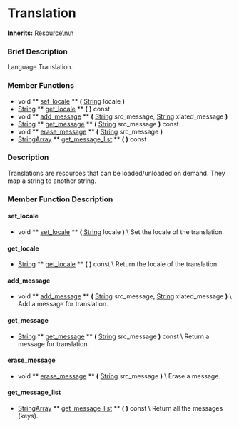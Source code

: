 #  Translation  
**Inherits:** [Resource](class_resource)\\n\\n
###  Brief Description  
Language Translation.

###  Member Functions 
  * void  ** [set_locale](#set_locale) **  **(** [String](class_string) locale  **)**
  * [String](class_string)  ** [get_locale](#get_locale) **  **(** **)** const
  * void  ** [add_message](#add_message) **  **(** [String](class_string) src_message, [String](class_string) xlated_message  **)**
  * [String](class_string)  ** [get_message](#get_message) **  **(** [String](class_string) src_message  **)** const
  * void  ** [erase_message](#erase_message) **  **(** [String](class_string) src_message  **)**
  * [StringArray](class_stringarray)  ** [get_message_list](#get_message_list) **  **(** **)** const

###  Description  
Translations are resources that can be loaded/unloaded on demand. They map a string to another string.

###  Member Function Description  
#### <a name="set_locale">set_locale</a>
  * void  ** [set_locale](#set_locale) **  **(** [String](class_string) locale  **)**
\\
Set the locale of the translation.
#### <a name="get_locale">get_locale</a>
  * [String](class_string)  ** [get_locale](#get_locale) **  **(** **)** const
\\
Return the locale of the translation.
#### <a name="add_message">add_message</a>
  * void  ** [add_message](#add_message) **  **(** [String](class_string) src_message, [String](class_string) xlated_message  **)**
\\
Add a message for translation.
#### <a name="get_message">get_message</a>
  * [String](class_string)  ** [get_message](#get_message) **  **(** [String](class_string) src_message  **)** const
\\
Return a message for translation.
#### <a name="erase_message">erase_message</a>
  * void  ** [erase_message](#erase_message) **  **(** [String](class_string) src_message  **)**
\\
Erase a message.
#### <a name="get_message_list">get_message_list</a>
  * [StringArray](class_stringarray)  ** [get_message_list](#get_message_list) **  **(** **)** const
\\
Return all the messages (keys).
